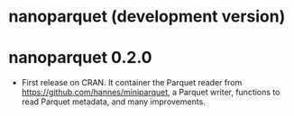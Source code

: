 # nanoparquet (development version)


# nanoparquet 0.2.0

* First release on CRAN. It container the Parquet reader from
  https://github.com/hannes/miniparquet, a Parquet writer,
  functions to read Parquet metadata, and many improvements.
